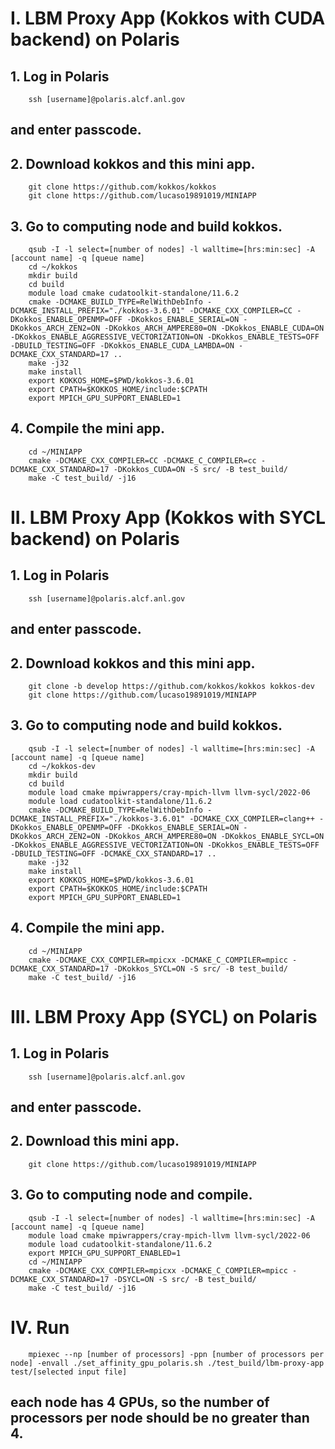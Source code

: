 # I. LBM Proxy App (Kokkos with CUDA backend) on Polaris
## 1. Log in Polaris
```
	ssh [username]@polaris.alcf.anl.gov
```
## and enter passcode.
## 2. Download kokkos and this mini app.
```
	git clone https://github.com/kokkos/kokkos
	git clone https://github.com/lucaso19891019/MINIAPP
```
## 3. Go to computing node and build kokkos.
```
	qsub -I -l select=[number of nodes] -l walltime=[hrs:min:sec] -A [account name] -q [queue name]
	cd ~/kokkos
	mkdir build
	cd build
	module load cmake cudatoolkit-standalone/11.6.2
	cmake -DCMAKE_BUILD_TYPE=RelWithDebInfo -DCMAKE_INSTALL_PREFIX="./kokkos-3.6.01" -DCMAKE_CXX_COMPILER=CC -DKokkos_ENABLE_OPENMP=OFF -DKokkos_ENABLE_SERIAL=ON -DKokkos_ARCH_ZEN2=ON -DKokkos_ARCH_AMPERE80=ON -DKokkos_ENABLE_CUDA=ON -DKokkos_ENABLE_AGGRESSIVE_VECTORIZATION=ON -DKokkos_ENABLE_TESTS=OFF -DBUILD_TESTING=OFF -DKokkos_ENABLE_CUDA_LAMBDA=ON -DCMAKE_CXX_STANDARD=17 ..
	make -j32
	make install
	export KOKKOS_HOME=$PWD/kokkos-3.6.01
	export CPATH=$KOKKOS_HOME/include:$CPATH
	export MPICH_GPU_SUPPORT_ENABLED=1
```
## 4. Compile the mini app.
```
	cd ~/MINIAPP
	cmake -DCMAKE_CXX_COMPILER=CC -DCMAKE_C_COMPILER=cc -DCMAKE_CXX_STANDARD=17 -DKokkos_CUDA=ON -S src/ -B test_build/
	make -C test_build/ -j16
```
# II. LBM Proxy App (Kokkos with SYCL backend) on Polaris
## 1. Log in Polaris
```
	ssh [username]@polaris.alcf.anl.gov
```
## and enter passcode.
## 2. Download kokkos and this mini app.
```
	git clone -b develop https://github.com/kokkos/kokkos kokkos-dev
	git clone https://github.com/lucaso19891019/MINIAPP
```
## 3. Go to computing node and build kokkos.
```
	qsub -I -l select=[number of nodes] -l walltime=[hrs:min:sec] -A [account name] -q [queue name]
	cd ~/kokkos-dev
	mkdir build
	cd build
	module load cmake mpiwrappers/cray-mpich-llvm llvm-sycl/2022-06
	module load cudatoolkit-standalone/11.6.2
	cmake -DCMAKE_BUILD_TYPE=RelWithDebInfo -DCMAKE_INSTALL_PREFIX="./kokkos-3.6.01" -DCMAKE_CXX_COMPILER=clang++ -DKokkos_ENABLE_OPENMP=OFF -DKokkos_ENABLE_SERIAL=ON -DKokkos_ARCH_ZEN2=ON -DKokkos_ARCH_AMPERE80=ON -DKokkos_ENABLE_SYCL=ON -DKokkos_ENABLE_AGGRESSIVE_VECTORIZATION=ON -DKokkos_ENABLE_TESTS=OFF -DBUILD_TESTING=OFF -DCMAKE_CXX_STANDARD=17 ..
	make -j32
	make install
	export KOKKOS_HOME=$PWD/kokkos-3.6.01
	export CPATH=$KOKKOS_HOME/include:$CPATH
	export MPICH_GPU_SUPPORT_ENABLED=1
```
## 4. Compile the mini app.
```
	cd ~/MINIAPP
	cmake -DCMAKE_CXX_COMPILER=mpicxx -DCMAKE_C_COMPILER=mpicc -DCMAKE_CXX_STANDARD=17 -DKokkos_SYCL=ON -S src/ -B test_build/
	make -C test_build/ -j16
```
# III. LBM Proxy App (SYCL) on Polaris
## 1. Log in Polaris
```
	ssh [username]@polaris.alcf.anl.gov
```
## and enter passcode.
## 2. Download this mini app.
```
	git clone https://github.com/lucaso19891019/MINIAPP
```
## 3. Go to computing node and compile.
```
	qsub -I -l select=[number of nodes] -l walltime=[hrs:min:sec] -A [account name] -q [queue name]
	module load cmake mpiwrappers/cray-mpich-llvm llvm-sycl/2022-06
	module load cudatoolkit-standalone/11.6.2
	export MPICH_GPU_SUPPORT_ENABLED=1
	cd ~/MINIAPP
	cmake -DCMAKE_CXX_COMPILER=mpicxx -DCMAKE_C_COMPILER=mpicc -DCMAKE_CXX_STANDARD=17 -DSYCL=ON -S src/ -B test_build/
	make -C test_build/ -j16
```
# IV. Run
```
	mpiexec --np [number of processors] -ppn [number of processors per node] -envall ./set_affinity_gpu_polaris.sh ./test_build/lbm-proxy-app test/[selected input file]
```
## each node has 4 GPUs, so the number of processors per node should be no greater than 4.
	


